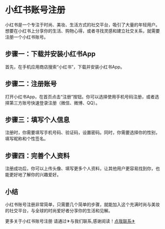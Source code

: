 # 小红书账号注册

小红书是一个专注于时尚、美妆、生活方式的社交平台，吸引了大量的年轻用户。想要在小红书上分享你的生活、购物心得，或者寻找灵感和建立社交关系，就需要注册一个小红书账号。

## 步骤一：下载并安装小红书App

首先，在手机应用商店搜索“小红书”，下载并安装小红书App。

## 步骤二：注册账号

打开小红书App，在首页点击“注册”按钮。你可以选择使用手机号码注册，或者选择第三方账号快速登录注册（微信、微博、QQ）。

## 步骤三：填写个人信息

注册时，你需要填写手机号码、验证码，设置密码。同时，你需要选择你的性别，填写昵称和个性签名。

## 步骤四：完善个人资料

注册成功后，你可以上传头像、填写更多个人资料，让其他用户更容易找到你，也能更好地了解你的兴趣爱好。

## 小结

小红书账号注册非常简单，只需要几个简单的步骤，就能加入这个充满时尚与美妆的社交平台，与全球的时尚爱好者分享你的生活和见解。

更多关于小红书账号注册 请通过✈与我们联系,感谢阅读！[点我联系✈](https://m.G208.com)